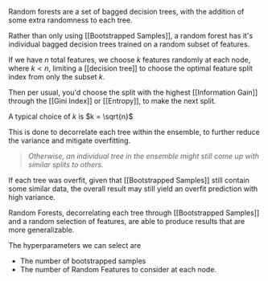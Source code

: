 Random forests are a set of bagged decision trees, with the addition of some extra randomness to each tree.

Rather than only using [[Bootstrapped Samples]], a random forest has it's individual bagged decision trees trained on a random subset of features.

If we have $n$ total features, we choose $k$ features randomly at each node, where $k < n$, limiting a [[decision tree]] to choose the optimal feature split index from only the subset $k$.

Then per usual, you'd choose the split with the highest [[Information Gain]] through the [[Gini Index]] or [[Entropy]], to make the next split.

A typical choice of $k$ is $k = \sqrt{n}$

This is done to decorrelate each tree within the ensemble, to further reduce the variance and mitigate overfitting. 

> *Otherwise, an individual tree in the ensemble might still come up with similar splits to others.*

If each tree was overfit, given that [[Bootstrapped Samples]] still contain some similar data, the overall result may still yield an overfit prediction with high variance. 

Random Forests, decorrelating each tree through [[Bootstrapped Samples]] and a random selection of features, are able to produce results that are more generalizable.

The hyperparameters we can select are 

- The number of bootstrapped samples
- The number of Random Features to consider at each node.